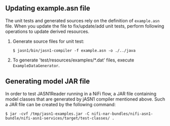 ## Updating example.asn file

The unit tests and generated sources rely on the definition of `example.asn` file. When you update the file to fix/update/add unit tests, perform following operations to update derived resources.

1. Generate source files for unit test:

    ```
    $ jasn1/bin/jasn1-compiler -f example.asn -o ./../java
    ```

2. To generate 'test/resources/examples/*.dat' files, execute `ExampleDataGenerator`.

## Generating model JAR file

In order to test JASN1Reader running in a NiFi flow, a JAR file containing model classes that are generated by jASN1 compiler mentioned above. Such a JAR file can be created by the following command:

```
$ jar -cvf /tmp/jasn1-examples.jar -C nifi-nar-bundles/nifi-asn1-bundle/nifi-asn1-services/target/test-classes/ .
``` 